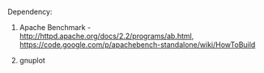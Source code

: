 Dependency:

1. Apache Benchmark - http://httpd.apache.org/docs/2.2/programs/ab.html, https://code.google.com/p/apachebench-standalone/wiki/HowToBuild

2. gnuplot
